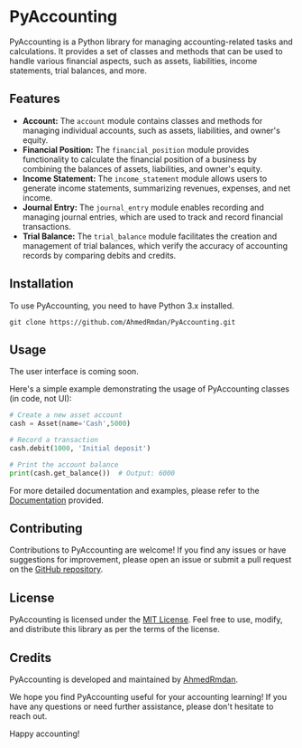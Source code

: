 ﻿# PyAccounting

PyAccounting is a Python library for managing accounting-related tasks and calculations. It provides a set of classes and methods that can be used to handle various financial aspects, such as assets, liabilities, income statements, trial balances, and more.

## Features

- **Account:** The `account` module contains classes and methods for managing individual accounts, such as assets, liabilities, and owner's equity.
- **Financial Position:** The `financial_position` module provides functionality to calculate the financial position of a business by combining the balances of assets, liabilities, and owner's equity.
- **Income Statement:** The `income_statement` module allows users to generate income statements, summarizing revenues, expenses, and net income.
- **Journal Entry:** The `journal_entry` module enables recording and managing journal entries, which are used to track and record financial transactions.
- **Trial Balance:** The `trial_balance` module facilitates the creation and management of trial balances, which verify the accuracy of accounting records by comparing debits and credits.

## Installation

To use PyAccounting, you need to have Python 3.x installed. 

```shell
git clone https://github.com/AhmedRmdan/PyAccounting.git
```

## Usage
The user interface is coming soon.

Here's a simple example demonstrating the usage of PyAccounting classes (in code, not UI):

```python
# Create a new asset account
cash = Asset(name='Cash',5000)

# Record a transaction
cash.debit(1000, 'Initial deposit')

# Print the account balance
print(cash.get_balance())  # Output: 6000
```

For more detailed documentation and examples, please refer to the [Documentation](https://github.com/AhmedRmdan/PyAccounting/wiki) provided.

## Contributing

Contributions to PyAccounting are welcome! If you find any issues or have suggestions for improvement, please open an issue or submit a pull request on the [GitHub repository](https://github.com/AhmedRmdan/PyAccounting).

## License

PyAccounting is licensed under the [MIT License](https://github.com/AhmedRmdan/PyAccounting/blob/main/LICENSE). Feel free to use, modify, and distribute this library as per the terms of the license.

## Credits

PyAccounting is developed and maintained by [AhmedRmdan](https://github.com/AhmedRmdan). 

We hope you find PyAccounting useful for your accounting learning! If you have any questions or need further assistance, please don't hesitate to reach out.

Happy accounting!
